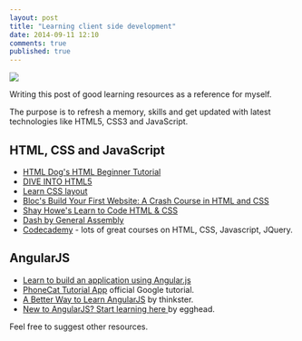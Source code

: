 ```yaml
---
layout: post
title: "Learning client side development"
date: 2014-09-11 12:10
comments: true
published: true
---
```


![](http://bit.ly/1qIyl56)

Writing this post of good learning resources as a reference for myself. 

The purpose is to refresh a memory, skills and get updated with latest technologies like  HTML5, CSS3 and JavaScript.

## HTML, CSS and JavaScript
* [HTML Dog's HTML Beginner Tutorial](http://www.htmldog.com/guides/html/beginner/)
* [DIVE INTO HTML5](http://diveintohtml5.info/)
* [Learn CSS layout](http://learnlayout.com/)
* [Bloc's Build Your First Website: A Crash Course in HTML and CSS](https://www.bloc.io/build-your-first-website-with-html-and-css)
* [Shay Howe's Learn to Code HTML & CSS](http://learn.shayhowe.com/html-css/)
* [Dash by General Assembly](https://dash.generalassemb.ly/)
* [Codecademy](http://www.codecademy.com) - lots of great courses on HTML, CSS, Javascript, JQuery.

## AngularJS

* [Learn to build an application using Angular.js
](http://campus.codeschool.com/courses/shaping-up-with-angular-js/intro)
* [PhoneCat Tutorial App](https://docs.angularjs.org/tutorial) official Google tutorial.
* [A Better Way to Learn AngularJS](https://thinkster.io/angulartutorial/a-better-way-to-learn-angularjs/) by thinkster.
* [New to AngularJS? Start learning here
](https://egghead.io/articles/new-to-angularjs-start-learning-here) by egghead.

Feel free to suggest other resources. 